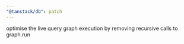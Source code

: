```yaml
---
"@tanstack/db": patch
---
```


optimise the live query graph execution by removing recursive calls to graph.run
